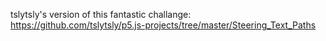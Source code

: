 tslytsly's version of this fantastic challange: https://github.com/tslytsly/p5.js-projects/tree/master/Steering_Text_Paths

